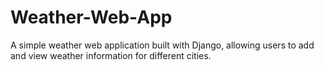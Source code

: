 # Weather-Web-App
A simple weather web application built with Django, allowing users to add and view weather information for different cities.
